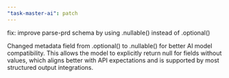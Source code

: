 ```yaml
---
"task-master-ai": patch
---
```


fix: improve parse-prd schema by using .nullable() instead of .optional()

Changed metadata field from .optional() to .nullable() for better AI model compatibility. This allows the model to explicitly return null for fields without values, which aligns better with API expectations and is supported by most structured output integrations.